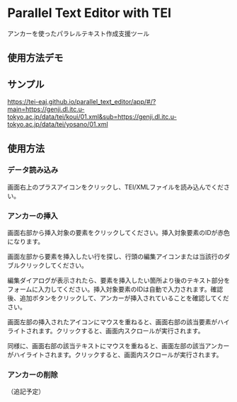 # Parallel Text Editor with TEI

アンカーを使ったパラレルテキスト作成支援ツール

## 使用方法デモ



## サンプル

https://tei-eaj.github.io/parallel_text_editor/app/#/?main=https://genji.dl.itc.u-tokyo.ac.jp/data/tei/koui/01.xml&sub=https://genji.dl.itc.u-tokyo.ac.jp/data/tei/yosano/01.xml

## 使用方法

### データ読み込み

画面右上のプラスアイコンをクリックし、TEI/XMLファイルを読み込んでください。

### アンカーの挿入

画面右部から挿入対象の要素をクリックしてください。挿入対象要素のIDが赤色になります。

画面左部から要素を挿入したい行を探し、行頭の編集アイコンまたは当該行のダブルクリックしてください。

編集ダイアログが表示されたら、要素を挿入したい箇所より後のテキスト部分をフォームに入力してください。挿入対象要素のIDは自動で入力されます。確認後、追加ボタンをクリックして、アンカーが挿入されていることを確認してください。

画面左部の挿入されたアイコンにマウスを重ねると、画面右部の該当要素がハイライトされます。クリックすると、画面内スクロールが実行されます。

同様に、画面右部の該当テキストにマウスを重ねると、画面左部の該当アンカーがハイライトされます。クリックすると、画面内スクロールが実行されます。

### アンカーの削除

（追記予定）
